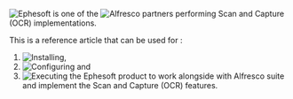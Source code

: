 ![Ephesoft](http://www.ephesoft.com) is one of the ![Alfresco](http://www.alfresco.com) partners performing Scan and Capture (OCR) implementations.

This is a reference article that can be used for :
1. ![Installing](https://github.com/sherrymax/ephesoft/tree/master/installation-steps), 
2. ![Configuring](https://github.com/sherrymax/ephesoft/tree/master/configuration-steps) and 
3. ![Executing](https://github.com/sherrymax/ephesoft/tree/master/execution-steps)
the Ephesoft product to work alongside with Alfresco suite and implement the Scan and Capture (OCR) features.